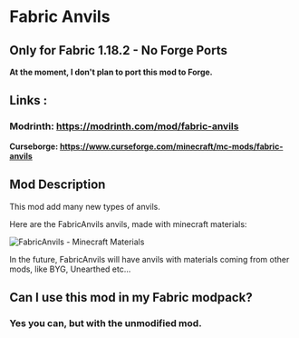 ﻿# Fabric Anvils
## Only for Fabric 1.18.2 - No Forge Ports

**At the moment, I don't plan to port this mod to Forge.**

## Links :
### Modrinth: https://modrinth.com/mod/fabric-anvils
**Curseborge: https://www.curseforge.com/minecraft/mc-mods/fabric-anvils**

## Mod Description

This mod add many new types of anvils.

Here are the FabricAnvils anvils, made with minecraft materials:

![FabricAnvils - Minecraft Materials](https://cdn.discordapp.com/attachments/952671029807968289/952671125161275423/unknown.png)

In the future, FabricAnvils will have anvils with materials coming from other mods, like BYG, Unearthed etc...

## Can I use this mod in my Fabric modpack?
### Yes you can, but with the unmodified mod.
